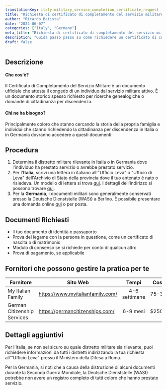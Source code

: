```yaml
---
translationKey: italy-military_service_completion_certificate_request
title: "Richiesta di certificato di completamento del servizio militare"
author: "Ricardo Batista"
date: "2024-06-07"
categories: ["Italy", "Germany"]
meta_title: "Richiesta di certificato di completamento del servizio militare per scopi genealogici e di cittadinanza"
description: "Guida passo passo su come richiedere un certificato di completamento del servizio militare in Italia e in Germania."
draft: false
---
```


## Descrizione
#### Che cos'è?
Il Certificato di Completamento del Servizio Militare è un documento ufficiale che attesta il congedo di un individuo dal servizio militare attivo. È un documento storico spesso richiesto per ricerche genealogiche o domande di cittadinanza per discendenza.

#### Chi ne ha bisogno?
Principalmente coloro che stanno cercando la storia della propria famiglia e individui che stanno richiedendo la cittadinanza per discendenza in Italia o in Germania dovranno accedere a questi documenti.

## Procedura

1. Determina il distretto militare rilevante in Italia o in Germania dove l'individuo ha prestato servizio o avrebbe prestato servizio.
2. Per l'**Italia**, scrivi una lettera in italiano all'"Ufficio Leva" o "Ufficio di Leva" dell'Archivio di Stato della provincia dove il tuo antenato è nato o risiedeva.
     Un modello di lettera si trova [qui](http://www.circolocalabrese.org/resources/letters/military.asp). I dettagli dell'indirizzo si possono trovare [qui](http://www.antenati.san.beniculturali.it/v/Archivio+di+Stato+di+Campobasso/Stato+civile+italiano/Campobasso/Nati/1871/007330246_00036.jpg.html?g2_imageViewsIndex=0).
3. Per la **Germania**, i documenti militari sono generalmente conservati presso la Deutsche Dienststelle (WASt) a Berlino. È possibile presentare una domanda online [qui](https://www.dd-wast.de/en/info-service-enquiries-enquiry-form.html) o per posta.

## Documenti Richiesti
- Il tuo documento di identità o passaporto
- Prova del legame con la persona in questione, come un certificato di nascita o di matrimonio
- Modulo di consenso se si richiede per conto di qualcun altro
- Prova di pagamento, se applicabile

## Fornitori che possono gestire la pratica per te

| Fornitore        |     Sito Web     |     Tempi    |       Costo      |
| --------------- | --------------- |  :-------------: | :-------------: |
| My Italian Family |  https://www.myitalianfamily.com/ |    4-6 settimane    |  $75-$300 |
| German Citizenship Services | https://germancitizenships.com/ | 6-9 mesi |   $2500+   |

## Dettagli aggiuntivi
Per l'Italia, se non sei sicuro su quale distretto militare sia rilevante, puoi richiedere informazioni da tutti i distretti indirizzando la tua richiesta all'"Ufficio Leva" presso il Ministero della Difesa a Roma.

Per la Germania, si noti che a causa della distruzione di alcuni documenti durante la Seconda Guerra Mondiale, la Deutsche Dienststelle (WASt) potrebbe non avere un registro completo di tutti coloro che hanno prestato servizio.